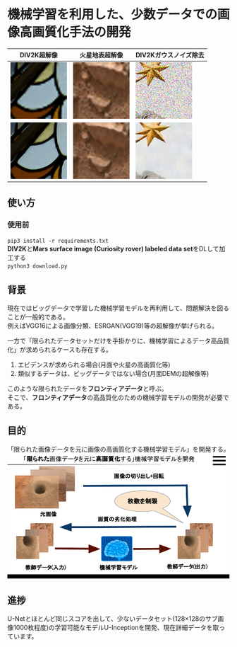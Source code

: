 # 機械学習を利用した、少数データでの画像高画質化手法の開発
|DIV2K超解像|火星地表超解像|DIV2Kガウスノイズ除去|
|---|---|---|
|![](https://github.com/jSm449g4d/Research/blob/master/assets/t22.png)|![](https://github.com/jSm449g4d/Research/blob/master/assets/t31.png)|![](https://github.com/jSm449g4d/Research/blob/master/assets/t182.png)|
|![](https://github.com/jSm449g4d/Research/blob/master/assets/p22.png)|![](https://github.com/jSm449g4d/Research/blob/master/assets/p31.png)|![](https://github.com/jSm449g4d/Research/blob/master/assets/p182.png)|
## 使い方
### 使用前
`pip3 install -r requirements.txt`  
**DIV2K**と**Mars surface image (Curiosity rover) labeled data set**をDLして加工する  
`python3 download.py`  
## 背景
現在ではビッグデータで学習した機械学習モデルを再利用して、問題解決を図ることが一般的である。  
例えばVGG16による画像分類、ESRGAN(VGG19)等の超解像が挙げられる。  

一方で「限られたデータセットだけを手掛かりに、機械学習によるデータ高品質化」が求められるケースも存在する。  
1. エビデンスが求められる場合(月面や火星の高画質化等)  
2. 類似するデータは、ビッグデータではない場合(月面DEMの超解像等)  

このような限られたデータを**フロンティアデータ**と呼ぶ。  
そこで、**フロンティアデータ**の高品質化のための機械学習モデルの開発が必要である。  
## 目的
「限られた画像データを元に画像の高画質化する機械学習モデル」を開発する。
![](https://github.com/jSm449g4d/Research/blob/master/assets/selfteaching.png)
## 進捗
U-Netとほとんど同じスコアを出して、少ないデータセット(128×128のサブ画像1000枚程度)の学習可能なモデルU-Inceptionを開発、現在詳細データを取っています。
